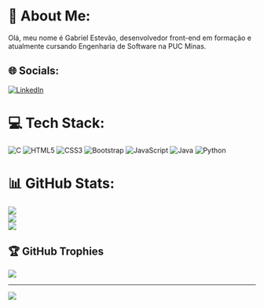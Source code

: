 # 💫 About Me:
 Olá, meu nome é Gabriel Estevão, desenvolvedor front-end em formação e atualmente cursando Engenharia de Software na PUC Minas.<br>


## 🌐 Socials:
[![LinkedIn](https://img.shields.io/badge/LinkedIn-%230077B5.svg?logo=linkedin&logoColor=white)](https://linkedin.com/in/gabrielestevaons) 

# 💻 Tech Stack:
![C](https://img.shields.io/badge/c-%2300599C.svg?style=for-the-badge&logo=c&logoColor=white) ![HTML5](https://img.shields.io/badge/html5-%23E34F26.svg?style=for-the-badge&logo=html5&logoColor=white) ![CSS3](https://img.shields.io/badge/css3-%231572B6.svg?style=for-the-badge&logo=css3&logoColor=white) ![Bootstrap](https://img.shields.io/badge/bootstrap-%23563D7C.svg?style=for-the-badge&logo=bootstrap&logoColor=white) ![JavaScript](https://img.shields.io/badge/javascript-%23323330.svg?style=for-the-badge&logo=javascript&logoColor=%23F7DF1E) ![Java](https://img.shields.io/badge/java-%23ED8B00.svg?style=for-the-badge&logo=java&logoColor=white) ![Python](https://img.shields.io/badge/python-3670A0?style=for-the-badge&logo=python&logoColor=ffdd54) 
# 📊 GitHub Stats:
![](https://github-readme-stats.vercel.app/api?username=gensobrinho&theme=dark&hide_border=false&include_all_commits=true&count_private=true)<br/>
![](https://github-readme-streak-stats.herokuapp.com/?user=gensobrinho&theme=dark&hide_border=false)<br/>
![](https://github-readme-stats.vercel.app/api/top-langs/?username=gensobrinho&theme=dark&hide_border=false&include_all_commits=true&count_private=true&layout=compact)

## 🏆 GitHub Trophies
![](https://github-profile-trophy.vercel.app/?username=gensobrinho&theme=dracula&no-frame=false&no-bg=true&margin-w=4)

---
[![](https://visitcount.itsvg.in/api?id=gensobrinho&icon=0&color=12)](https://visitcount.itsvg.in)

<!-- Proudly created with GPRM ( https://gprm.itsvg.in ) -->
